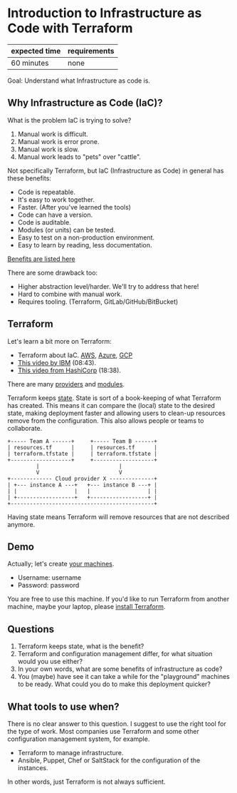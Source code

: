 # Introduction to Infrastructure as Code with Terraform

|expected time|requirements|
|-------------|------------|
| 60 minutes  | none       |

Goal: Understand what Infrastructure as code is.

## Why Infrastructure as Code (IaC)?

What is the problem IaC is trying to solve?

1. Manual work is difficult.
2. Manual work is error prone.
3. Manual work is slow.
4. Manual work leads to "pets" over "cattle".

Not specifically Terraform, but IaC (Infrastructure as Code) in general has these benefits:

- Code is repeatable.
- It's easy to work together.
- Faster. (After you've learned the tools)
- Code can have a version.
- Code is auditable.
- Modules (or units) can be tested.
- Easy to test on a non-production environment.
- Easy to learn by reading, less documentation.

[Benefits are listed here](https://phoenixnap.com/blog/infrastructure-as-code-best-practices-tools)

There are some drawback too:

- Higher abstraction level/harder. We'll try to address that here!
- Hard to combine with manual work.
- Requires tooling. (Terraform, GitLab/GitHub/BitBucket)

## Terraform

Let's learn a bit more on Terraform:

- Terraform about IaC. [AWS](https://learn.hashicorp.com/tutorials/terraform/infrastructure-as-code?in=terraform/aws-get-started), [Azure](https://learn.hashicorp.com/tutorials/terraform/infrastructure-as-code?in=terraform/azure-get-started), [GCP](https://learn.hashicorp.com/tutorials/terraform/infrastructure-as-code?in=terraform/gcp-get-started)
- [This video by IBM](https://www.youtube.com/watch?v=HmxkYNv1ksg) (08:43).
- [This video from HashiCorp](https://www.youtube.com/watch?v=h970ZBgKINg) (18:38).

There are many [providers](https://registry.terraform.io/browse/providers) and [modules](https://registry.terraform.io/browse/modules).

Terraform keeps [state](https://www.terraform.io/docs/state/index.html). State is sort of a book-keeping of what Terraform has created. This means it can compare the (local) state to the desired state, making deployment faster and allowing users to clean-up resources remove from the configuration. This also allows people or teams to collaborate.

```text
+----- Team A ------+     +----- Team B ------+
| resources.tf      |     | resources.tf      |
| terraform.tfstate |     | terraform.tfstate |
+-------------------+     +-------------------+
         |                         |
         V                         V
+------------- Cloud provider X --------------+
| +--- instance A ---+   +--- instance B ---+ |
| |                  |   |                  | |
| +------------------+   +------------------+ |
+---------------------------------------------+
```

Having state means Terraform will remove resources that are not described anymore.

## Demo

Actually; let's create [your machines](https://github.com/robertdebock/terraform-playground).

- Username: username
- Password: password

You are free to use this machine. If you'd like to run Terraform from another machine, maybe your laptop, please [install Terraform](https://learn.hashicorp.com/tutorials/terraform/install-cli).

## Questions

1. Terraform keeps state, what is the benefit?
2. Terraform and configuration management differ, for what situation would you use either?
3. In your own words, what are some benefits of infrastructure as code?
4. You (maybe) have see it can take a while for the "playground" machines to be ready. What could you do to make this deployment quicker?

## What tools to use when?

There is no clear answer to this question. I suggest to use the right tool for the type of work. Most companies use Terraform and some other configuration management system, for example.

- Terraform to manage infrastructure.
- Ansible, Puppet, Chef or SaltStack for the configuration of the instances.

In other words, just Terraform is not always sufficient.
